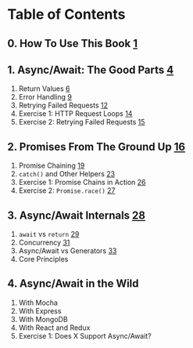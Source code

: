 # Table of Contents

## 0. How To Use This Book [1](#page=2)

## 1. Async/Await: The Good Parts [4](#page=5)

1. Return Values [6](#page=7)
2. Error Handling [9](#page=10)
3. Retrying Failed Requests [12](#page=13)
4. Exercise 1: HTTP Request Loops [14](#page=15)
5. Exercise 2: Retrying Failed Requests [15](#page=16)

## 2. Promises From The Ground Up [16](#page=17)

1. Promise Chaining [19](#page=20)
2. `catch()` and Other Helpers [23](#page=24)
3. Exercise 1: Promise Chains in Action [26](#page=27)
4. Exercise 2: `Promise.race()` [27](#page=28)

## 3. Async/Await Internals [28](#page=29)

1. `await` vs `return` [29](#page=30)
2. Concurrency [31](#page=32)
3. Async/Await vs Generators [33](#page=33)
4. Core Principles

## 4. Async/Await in the Wild

1. With Mocha
2. With Express
3. With MongoDB
4. With React and Redux
5. Exercise 1: Does X Support Async/Await?
